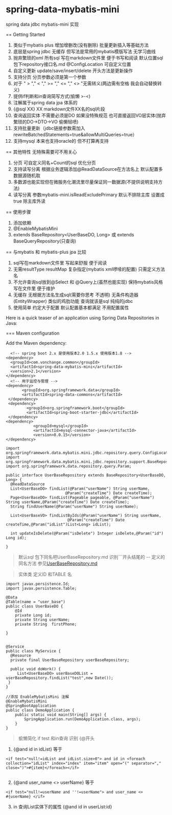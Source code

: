# spring-data-mybatis-mini
spring data  jdbc mybatis-mini 实现

== Getting Started

1. 类似于mybatis plus 增加增删改(没有删除) 批量更新插入等基础方法
2. 底层是spring jdbc 无缓存 但写法是常用的mybatis模版写法 无学习曲线
3. 抛弃繁琐的xml 所有sql 写在markdown文件里 便于书写和阅读
   默认位置sql包下repository接口名.md @ConfigLocation 可自定义位置
4. 自定义更新 update/save/insert/delete 开头方法是更新操作 
5. 支持分页 分页参数必须是第一个参数 
6. 对于 " > "," < "," >= "," <= "," <> "无需转义(两边需有空格 我会自动替换转义)
7. 提供if判断和in查询简写方式(偷懒 >-<)
8. 注解属于spring data jpa 体系的
9. {@sql XX} XX markdown文件XX名的sql片段
10. 查询返回实体 不需要必须是DO 如果没特殊规范
    也可直接返回VO层实体(抛弃繁琐的DO->DTO->VO 偷懒轻喷)
11. 支持批量更新（jdbc链接参数需加入rewriteBatchedStatements=true&allowMultiQueries=true）
12. 支持mysql 本来也支持oracle的 但不打算再支持 

== 其他特性 无特殊需要可不用关心 

1. 分页 可自定义同名+Count的sql 优化分页 
2. 支持读写分离
   根据业务逻辑添加@ReadDataSource在方法名上 默认配置多数据源随机取   
3. 多数源也能实现但在微服务化潮流里尽量保证同一数据源(不提供说明支持方法)
4. 读写分离 参数mybatis-mini.isReadExcludePrimary 默认不排除主库 设置成true
   除主库外读

== 使用步骤

1. 添加依赖 
2. @EnableMybatisMini
3. extends BaseRepository<UserBaseDO, Long> 或 extends
   BaseQueryRepository(只查询)
 
== 与mybatis 和 mybatis-plus jpa 比较

1. sql写在markdown文件里 写起来舒服 便于阅读
2. 无需resultType resultMap 复杂指定(mybatis xml啰嗦的配置) 只需定义方法名
3. 不允许查询sql放到@Select 和 @Query上(虽然也能实现) 保持mybatis风格写在文件里
便于维护
4. 无缓存 无根据方法名生成sql(需要你思考 不透明) 无条件构造器(EntityWrapper)
   类似的鸡肋功能 查询就该是sql 纯纯的jdbc
5. 使用简单 约定大于配置 默认配置基本都满足 不用配置属性 


 
 
 Here is a quick teaser of an application using Spring Data
Repositories in Java:

=== Maven configuration

Add the Maven dependency:

```
  <!-- spring boot 2.x 是使用版本2.0 1.5.x 使用版本1.8 -->
<dependency>
  <groupId>com.vonchange.common</groupId>
  <artifactId>spring-data-mybatis-mini</artifactId>
  <version>2.1</version>
</dependency>
  <!-- 用于监控与管理 -->
<dependency>
       <groupId>org.springframework.data</groupId>
       <artifactId>spring-data-commons</artifactId>
 </dependency>
 <dependency>
         <groupId>org.springframework.boot</groupId>
         <artifactId>spring-boot-starter-jdbc</artifactId>
 </dependency>
<dependency>
            <groupId>mysql</groupId>
            <artifactId>mysql-connector-java</artifactId>
            <version>8.0.15</version>
</dependency>
```

``` 
import org.springframework.data.mybatis.mini.jdbc.repository.query.ConfigLocation;
import org.springframework.data.mybatis.mini.jdbc.repository.support.BaseRepository;
import org.springframework.data.repository.query.Param;

public interface UserBaseRepository extends BaseRepository<UserBaseDO, Long> {
  @ReadDataSource
  List<UserBaseDO> findList(@Param("userName") String userName,
                          @Param("createTime") Date createTime);
  Page<UserBaseDO> findList(Pageable pageable, @Param("userName") String userName,@Param("createTime") Date createTime);
  String findUserName(@Param("userName") String userName);

  List<UserBaseVO> findListByIds(@Param("userName") String userName,
                           @Param("createTime") Date createTime,@Param("idList")List<Long> idList);

  int updateIsDelete(@Param("isDelete") Integer isDelete,@Param("id") Long id);
  
}
```

> 默认sql 包下同名吧UserBaseRepository.md 识别```开头结尾的 -- 定义的同名方法
> 参见[UserBaseRepository.md](UserBaseRepository.md)



> 实体类 定义ID 和TABLE 名
```
import javax.persistence.Id;
import javax.persistence.Table;

@Data
@Table(name = "user_base")
public class UserBaseDO {
    @Id
    private Long id;
    private String userName;
    private String  firstPhone;

}
```


```

@Service
public class MyService {
  @Resource
  private final UserBaseRepository userBaseRepository;

  public void doWork() {
     List<UserBaseDO> userBaseDOList = userBaseRepository.findList("test",new Date());
 }
}

//添加 EnableMybatisMini 注解 
@EnableMybatisMini
@SpringBootApplication 
public class DemoApplication {
    public static void main(String[] args) {
        SpringApplication.run(DemoApplication.class, args);
    }
} 
```



> 偷懒简化 if test 和in查询 识别 {@开头

1. {@and id in idList} 等于 

```
<if test="null!=idList and idList.size>0"> and id in <foreach
collection="idList" index="index" item="item" open="(" separator=","
close=")">#{item}</foreach></if>
  
  ```
  
2. {@and user_name <> userName} 等于 

```
<if test="null!=userName and ''!=userName"> and user_name <>
#{userName} </if>
   ```
   
3. in 查询List实体下的属性 {@and id in userList:id} 